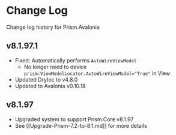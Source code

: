 # Change Log

Change log history for Prism.Avalonia

## v8.1.97.1

* Fixed: Automatically performs `AutoWireViewModel`
  * No longer need to device `prism:ViewModelLocator.AutoWireViewModel="True"` in View
* Updated DryIoc to v4.8.0
* Updated to Avalonia v0.10.18

## v8.1.97

* Upgraded system to support Prism.Core v8.1.97
* See [[Upgrade-Prism-7.2-to-8.1.md]] for more details

